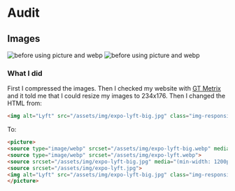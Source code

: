 # Audit
## Images
![before using picture and webp](https://github.com/ChanelZM/performance-matters/blob/feature/images/auditimg/beforepicture.png)
![before using picture and webp](https://github.com/ChanelZM/performance-matters/blob/feature/images/auditimg/afterpicture.png)

### What I did
First I compressed the images. Then I checked my website with [GT Metrix](https://gtmetrix.com/) and it told me that I could resize my images to 234x176. Then I changed the HTML from:
```html
<img alt="Lyft" src="/assets/img/expo-lyft-big.jpg" class="img-responsive">
```
To:
```html
<picture>
<source type="image/webp" srcset="/assets/img/expo-lyft-big.webp" media="(min-width: 1200px)">
<source type="image/webp" srcset="/assets/img/expo-lyft.webp">
<source srcset="/assets/img/expo-lyft-big.jpg" media="(min-width: 1200px)">
<source srcset="/assets/img/expo-lyft.jpg">
<img alt="Lyft" src="/assets/img/expo-lyft-big.jpg" class="img-responsive">
</picture>
```